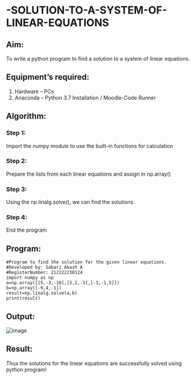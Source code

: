 # -SOLUTION-TO-A-SYSTEM-OF-LINEAR-EQUATIONS
## Aim:
To write a python program to find a solution to a system of linear equations.
## Equipment’s required:
1. 	Hardware – PCs
2. 	Anaconda – Python 3.7 Installation / Moodle-Code Runner
## Algorithm:
### Step 1: 
Import the numpy module to use the built-in functions for calculation
### Step 2: 
Prepare the lists from each linear equations and assign in np.array()
### Step 3: 
Using the np.linalg.solve(), we can find the solutions.
### Step 4: 
End the program
## Program:
```
#Program to find the solution for the given linear equations.
#Developed by: Sabari Akash A
#RegisterNumber: 212222230124
import numpy as np
a=np.array([[5,-3,-10],[2,2,-3],[-3,-1,5]])
b=np.array([-9,4,-1])
result=np.linalg.solve(a,b)
print(result)
```
## Output:
![image](/-SOLUTION-TO-A-SYSTEM-OF-LINEAR-EQUATIONS/image.png)
## Result: 
Thus the solutions for the linear equations are successfully solved using python program!

